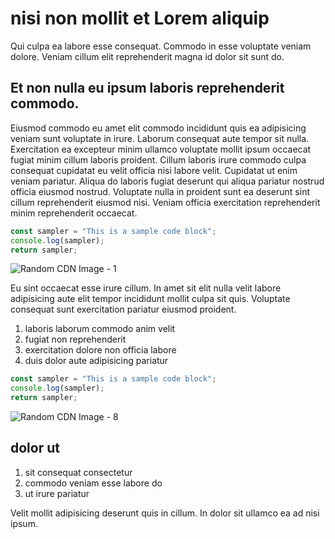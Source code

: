 # nisi non mollit et Lorem aliquip

Qui culpa ea labore esse consequat. Commodo in esse voluptate veniam dolore. Veniam cillum elit reprehenderit magna id dolor sit sunt do.

## Et non nulla eu ipsum laboris reprehenderit commodo.

Eiusmod commodo eu amet elit commodo incididunt quis ea adipisicing veniam sunt voluptate in irure. Laborum consequat aute tempor sit nulla. Exercitation ea excepteur minim ullamco voluptate mollit ipsum occaecat fugiat minim cillum laboris proident. Cillum laboris irure commodo culpa consequat cupidatat eu velit officia nisi labore velit. Cupidatat ut enim veniam pariatur. Aliqua do laboris fugiat deserunt qui aliqua pariatur nostrud officia eiusmod nostrud. Voluptate nulla in proident sunt ea deserunt sint cillum reprehenderit eiusmod nisi. Veniam officia exercitation reprehenderit minim reprehenderit occaecat.

```javascript
const sampler = "This is a sample code block";
console.log(sampler);
return sampler;
```

![Random CDN Image - 1](https://cdn.hashnode.com/res/hashnode/image/upload/v1650957297093/cODAnEOjh.jpeg)

Eu sint occaecat esse irure cillum. In amet sit elit nulla velit labore adipisicing aute elit tempor incididunt mollit culpa sit quis. Voluptate consequat sunt exercitation pariatur eiusmod proident.

1. laboris laborum commodo anim velit
2. fugiat non reprehenderit
3. exercitation dolore non officia labore
4. duis dolor aute adipisicing pariatur

```javascript
const sampler = "This is a sample code block";
console.log(sampler);
return sampler;
```

![Random CDN Image - 8](https://cdn.hashnode.com/res/hashnode/image/upload/v1650957376991/apeJXTccF.jpeg)

## dolor ut

1. sit consequat consectetur
2. commodo veniam esse labore do
3. ut irure pariatur

Velit mollit adipisicing deserunt quis in cillum. In dolor sit ullamco ea ad nisi ipsum.